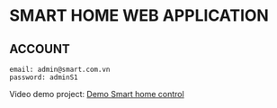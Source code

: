 # SMART HOME WEB APPLICATION

## ACCOUNT

```
email: admin@smart.com.vn
password: adminS1
```

Video demo project:
[Demo Smart home control](https://youtu.be/EL-uwPF1VJY)
